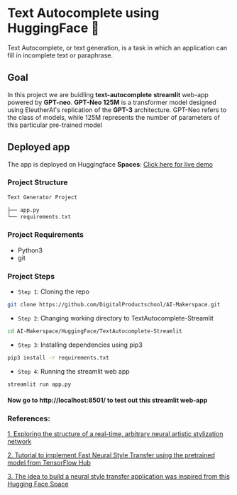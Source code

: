 # Text Autocomplete using HuggingFace 🤗

Text Autocomplete, or text generation, is a task in which an application can fill in incomplete text or paraphrase.

## Goal

In this project we are buidling **text-autocomplete** **streamlit** web-app powered by **GPT-neo**. **GPT-Neo 125M** is a transformer model designed using EleutherAI's replication of the **GPT-3** architecture. GPT-Neo refers to the class of models, while 125M represents the number of parameters of this particular pre-trained model

## Deployed app

The app is deployed on Huggingface **Spaces**: [Click here for live demo](https://huggingface.co/spaces/SudhanshuBlaze/text-generation-gpt-neo)

### Project Structure

```bash
Text Generator Project

├── app.py
└── requirements.txt
```

### Project Requirements

- Python3
- git

### Project Steps

- `Step 1`: Cloning the repo

```bash
git clone https://github.com/DigitalProductschool/AI-Makerspace.git
```

- `Step 2`: Changing working directory to TextAutocomplete-Streamlit

```bash
cd AI-Makerspace/HuggingFace/TextAutocomplete-Streamlit
```

- `Step 3`: Installing dependencies using pip3

```bash
pip3 install -r requirements.txt
```

- `Step 4`: Running the streamlit web app

```bash
streamlit run app.py
```

#### Now go to http://localhost:8501/ to test out this streamlit web-app

### References:

<a href='https://arxiv.org/abs/1705.06830' target='_blank'>1. Exploring the structure of a real-time, arbitrary neural artistic stylization network</a>

<a href='https://www.tensorflow.org/hub/tutorials/tf2_arbitrary_image_stylization' target='_blank'>2. Tutorial to implement Fast Neural Style Transfer using the pretrained model from TensorFlow Hub</a>

<a href='https://huggingface.co/spaces/luca-martial/neural-style-transfer' target='_blank'>3. The idea to build a neural style transfer application was inspired from this Hugging Face Space </a>

